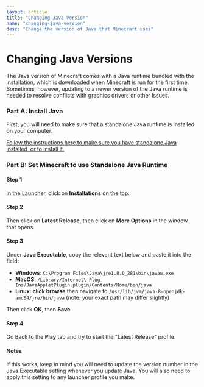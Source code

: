 ```yaml
---
layout: article
title: "Changing Java Version"
name: "changing-java-version"
desc: "Change the version of Java that Minecraft uses"
---
```


# Changing Java Versions

The Java version of Minecraft comes with a Java runtime bundled with the installation, which is downloaded when Minecraft is run for the first time. Sometimes, however, updating to a newer version of the Java runtime is needed to resolve conflicts with graphics drivers or other issues.

### Part A: Install Java

First, you will need to make sure that a standalone Java runtime is installed on your computer.

[Follow the instructions here to make sure you have standalone Java installed, or to install it.](/help/installing-java/)

### Part B: Set Minecraft to use Standalone Java Runtime

#### Step 1

In the Launcher, click on **Installations** on the top.

#### Step 2

Then click on **Latest Release**, then click on **More Options** in the window that opens.

#### Step 3

Under **Java Executable**, copy the relevant text below and paste it into the field:

* __Windows__: `C:\Program Files\Java\jre1.8.0_281\bin\javaw.exe`
* __MacOS__: `/Library/Internet\ Plug-Ins/JavaAppletPlugin.plugin/Contents/Home/bin/java`
* __Linux__: **click browse** then navigate to `/usr/lib/jvm/java-8-openjdk-amd64/jre/bin/java` (note: your exact path may differ slightly)

Then click **OK**, then **Save**.

#### Step 4

Go Back to the **Play** tab and try to start the "Latest Release" profile.

#### Notes

If this works, keep in mind you will need to update the version number in the Java Executable setting whenever you update Java. You will also need to apply this setting to any launcher profile you make.
